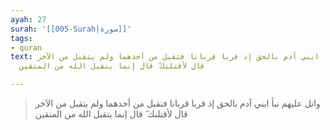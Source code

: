 ```yaml
---
ayah: 27
surah: '[[005-Surah|سورة]]'
tags:
- quran
text: واتل عليهم نبأ ابني آدم بالحق إذ قربا قربانا فتقبل من أحدهما ولم يتقبل من الآخر
  قال لأقتلنك ۖ قال إنما يتقبل الله من المتقين

---
```

> واتل عليهم نبأ ابني آدم بالحق إذ قربا قربانا فتقبل من أحدهما ولم يتقبل من الآخر قال لأقتلنك ۖ قال إنما يتقبل الله من المتقين
